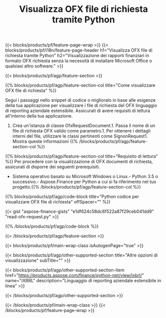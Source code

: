 ﻿---
title: Visualizza OFX file di richiesta tramite Python
description: Codice di esempio per OFX visualizzazione del file di richiesta. Utilizza API codice di esempio per visualizzare i file di richiesta batch OFX all'interno di applicazioni basate su Python. 
url: /it/python-net/view/ofx-request/
family: finance
platformtag: python
feature: view
informat: OFX request
outformat: 
otherformats: 
---
{{< blocks/products/pf/feature-page-wrap >}}
{{< blocks/products/pf/i18n/feature-page-header h1="Visualizza OFX file di richiesta tramite Python" h2="Visualizzazione dei rapporti finanziari in formato OFX richiesta senza la necessità di installare Microsoft Office o qualsiasi altro software." >}}

{{< blocks/products/pf/agp/feature-section >}}

{{% blocks/products/pf/agp/feature-section-col title="Come visualizzare OFX file di richiesta" %}}

Segui i passaggi nello snippet di codice o miglioralo in base alle esigenze della tua applicazione per visualizzare i file di richiesta del OFX linguaggio di reporting aziendale estensibile. Assicurati di avere requisiti di lettura all'interno della tua applicazione.

1. Crea un'istanza di classe OfxRequestDocument.1. Passa il nome di un file di richiesta OFX valido come parametro.1. Per ottenere i dettagli interni del file, utilizzare le classi pertinenti come SignonRequest1. Mostra queste informazioni
{{% /blocks/products/pf/agp/feature-section-col %}}

{{% blocks/products/pf/agp/feature-section-col title="Requisito di lettura" %}}
Per procedere con la visualizzazione di OFX documenti di richiesta, assicurati di disporre dei seguenti prerequisiti. 
- Sistema operativo basato su Microsoft Windows o Linux.- Python 3.5 o successivo.- Aspose.Finance per Python a cui si fa riferimento nel tuo progetto.{{% /blocks/products/pf/agp/feature-section-col %}}

{{% blocks/products/pf/agp/code-block title="Python codice per visualizzare OFX file di richiesta" offSpacer="" %}}

{{< gist "aspose-finance-gists" "e1df624c58dc6f522a87f29ceb041dd9" "read-ofx-request.py" >}}

{{% /blocks/products/pf/agp/code-block %}}

{{< /blocks/products/pf/agp/feature-section >}}

{{< blocks/products/pf/main-wrap-class isAutogenPage="true" >}}

{{< blocks/products/pf/agp/other-supported-section title="Altre opzioni di visualizzazione" subTitle="" >}}

{{< blocks/products/pf/agp/other-supported-section-item href="https://products.aspose.com/finance/python-net/view/ixbrl/" name="iXBRL" description="Linguaggio di reporting aziendale estensibile in linea" >}}

{{< /blocks/products/pf/agp/other-supported-section >}}

{{< /blocks/products/pf/main-wrap-class >}}
{{< /blocks/products/pf/feature-page-wrap >}}